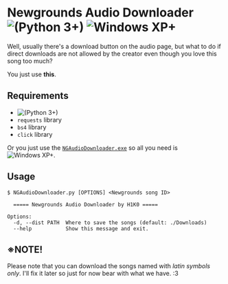 # Newgrounds Audio Downloader ![(Python 3+)](https://img.shields.io/badge/Python-3+-blue.svg) ![Windows XP+](https://img.shields.io/badge/Windows-XP+-brightgreen.svg)

Well, usually there's a download button on the audio page, but what to do if direct downloads are not allowed by the creator even though you love this song too much?

You just use **this**.

## Requirements

- ![(Python 3+)](https://img.shields.io/badge/Python-3+-blue.svg)
- `requests` library
- `bs4` library
- `click` library

Or you just use the [`NGAudioDownloader.exe`](NGAudioDownloader.exe) so all you need is ![Windows XP+](https://img.shields.io/badge/Windows-XP+-brightgreen.svg).

## Usage

```
$ NGAudioDownloader.py [OPTIONS] <Newgrounds song ID>

  ===== Newgrounds Audio Downloader by H1K0 =====

Options:
  -d, --dist PATH  Where to save the songs (default: ./Downloads)
  --help           Show this message and exit.
```

## ※NOTE!

Please note that you can download the songs named with *latin symbols only*. I'll fix it later so just for now bear with what we have. :3